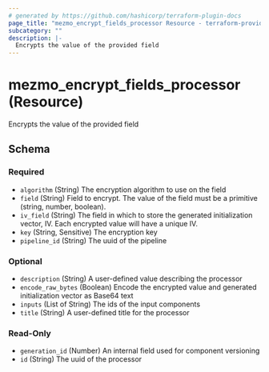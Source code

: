 ```yaml
---
# generated by https://github.com/hashicorp/terraform-plugin-docs
page_title: "mezmo_encrypt_fields_processor Resource - terraform-provider-mezmo"
subcategory: ""
description: |-
  Encrypts the value of the provided field
---
```


# mezmo_encrypt_fields_processor (Resource)

Encrypts the value of the provided field



<!-- schema generated by tfplugindocs -->
## Schema

### Required

- `algorithm` (String) The encryption algorithm to use on the field
- `field` (String) Field to encrypt. The value of the field must be a primitive (string, number, boolean).
- `iv_field` (String) The field in which to store the generated initialization vector, IV. Each encrypted value will have a unique IV.
- `key` (String, Sensitive) The encryption key
- `pipeline_id` (String) The uuid of the pipeline

### Optional

- `description` (String) A user-defined value describing the processor
- `encode_raw_bytes` (Boolean) Encode the encrypted value and generated initialization vector as Base64 text
- `inputs` (List of String) The ids of the input components
- `title` (String) A user-defined title for the processor

### Read-Only

- `generation_id` (Number) An internal field used for component versioning
- `id` (String) The uuid of the processor
